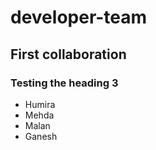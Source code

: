 # developer-team

## First collaboration

### Testing the heading 3

- Humira
- Mehda
- Malan
- Ganesh
